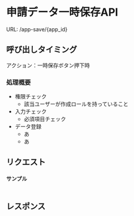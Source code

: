 # 申請データ一時保存API

URL: /app-save/{app_id}

## 呼び出しタイミング
アクション：一時保存ボタン押下時

### 処理概要
- 権限チェック
  - 該当ユーザーが作成ロールを持っていること
- 入力チェック
  - 必須項目チェック
- データ登録
  - あ
  - あ

## リクエスト
#### サンプル
```json

```


## レスポンス
```json
```